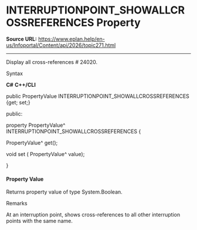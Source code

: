 # INTERRUPTIONPOINT_SHOWALLCROSSREFERENCES Property

**Source URL:** https://www.eplan.help/en-us/Infoportal/Content/api/2026/topic271.html

---

Display all cross-references # 24020.

Syntax

**C#**
**C++/CLI**


public PropertyValue INTERRUPTIONPOINT_SHOWALLCROSSREFERENCES {get; set;}

public:

property PropertyValue^ INTERRUPTIONPOINT_SHOWALLCROSSREFERENCES {

   PropertyValue^ get();

   void set (    PropertyValue^ value);

}


#### Property Value

Returns property value of type System.Boolean.

Remarks

At an interruption point, shows cross-references to all other interruption points with the same name.
